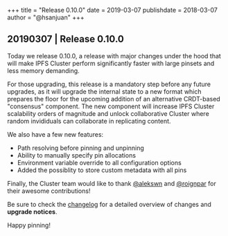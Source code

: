 +++
title = "Release 0.10.0"
date = 2019-03-07
publishdate = 2018-03-07
author = "@hsanjuan"
+++

## 20190307 | Release 0.10.0

Today we release 0.10.0, a release with major changes under the hood that will
make IPFS Cluster perform significantly faster with large pinsets and less
memory demanding.

For those upgrading, this release is a mandatory step before any future
upgrades, as it will upgrade the internal state to a new format which prepares
the floor for the upcoming addition of an alternative CRDT-based "consensus"
component. The new component will increase IPFS Cluster scalability orders of
magnitude and unlock collaborative Cluster where random invididuals can
collaborate in replicating content.

We also have a few new features:

* Path resolving before pinning and unpinning
* Ability to manually specify pin allocations
* Environment variable override to all configuration options
* Added the possiblity to store custom metadata with all pins

Finally, the Cluster team would like to thank
[@alekswn](https://github.com/alekswn) and
[@roignpar](https://github.com/roignpar) for their awesome contributions!

Be sure to check the
[changelog](https://github.com/ipfs/ipfs-cluster/blob/master/CHANGELOG.md) for
a detailed overview of changes and **upgrade notices**.

Happy pinning!
